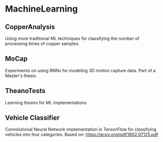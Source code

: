 # MachineLearning

## CopperAnalysis
Using more traditional ML techniques for classifying the number of processing times of copper samples.

## MoCap
Experiments on using RNNs for modeling 3D motion capture data. Part of a Master's thesis. 

## TheanoTests
Learning theano for ML implementations

## Vehicle Classifier
Convolutional Neural Network implementation in TensorFlow for classifying vehicles into four categories. Based on: https://arxiv.org/pdf/1602.07125.pdf
